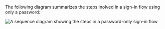 The following diagram summarizes the steps inolved in a sign-in flow using only a password:

<div class="full">

![A sequence diagram showing the steps in a password-only sign-in flow](/img/oie-embedded-sdk/oie-embedded-dotnet-sign-in-pwd-only-flow-diagram.png)

<!--
   Source image: https://www.figma.com/file/YH5Zhzp66kGCglrXQUag2E/%F0%9F%93%8A-Updated-Diagrams-for-Dev-Docs?type=design&node-id=4341-21252&mode=design&t=e5J2RTLV0JkcOFHo-11  oie-embedded-dotnet-sign-in-pwd-only-flow-diagram
-->

</div>
